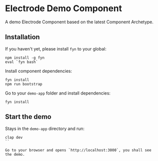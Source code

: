 # Electrode Demo Component

A demo Electrode Component based on the latest Component Archetype.

## Installation

If you haven't yet, please install `fyn` to your global:
```
npm install -g fyn
eval `fyn bash`
```

Install component dependencies:
```
fyn install
npm run bootstrap
```

Go to your `demo-app` folder and install dependencies:
```
fyn install
```

## Start the demo

Stays in the `demo-app` directory and run:

```
clap dev
``

Go to your browser and opens `http://localhost:3000`, you shall see the demo.